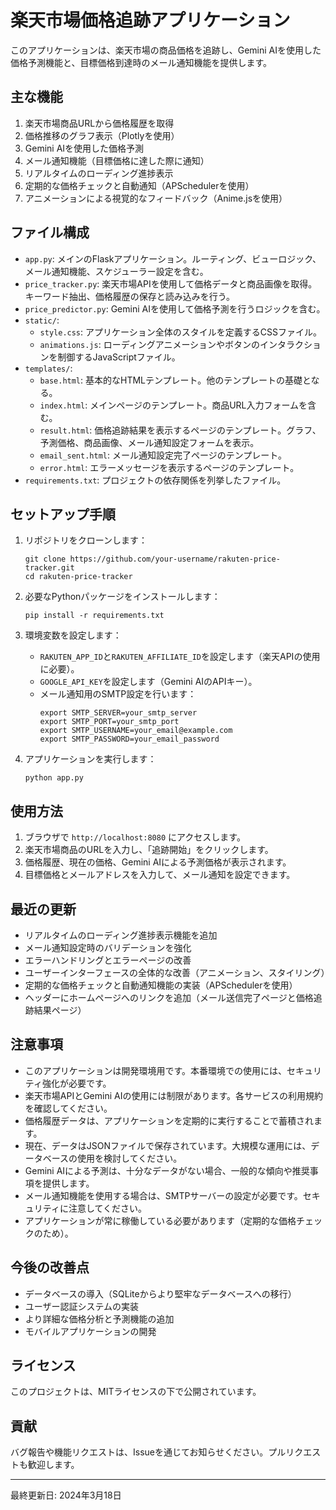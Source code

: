 # 楽天市場価格追跡アプリケーション

このアプリケーションは、楽天市場の商品価格を追跡し、Gemini AIを使用した価格予測機能と、目標価格到達時のメール通知機能を提供します。

## 主な機能

1. 楽天市場商品URLから価格履歴を取得
2. 価格推移のグラフ表示（Plotlyを使用）
3. Gemini AIを使用した価格予測
4. メール通知機能（目標価格に達した際に通知）
5. リアルタイムのローディング進捗表示
6. 定期的な価格チェックと自動通知（APSchedulerを使用）
7. アニメーションによる視覚的なフィードバック（Anime.jsを使用）

## ファイル構成

- `app.py`: メインのFlaskアプリケーション。ルーティング、ビューロジック、メール通知機能、スケジューラー設定を含む。
- `price_tracker.py`: 楽天市場APIを使用して価格データと商品画像を取得。キーワード抽出、価格履歴の保存と読み込みを行う。
- `price_predictor.py`: Gemini AIを使用して価格予測を行うロジックを含む。
- `static/`:
  - `style.css`: アプリケーション全体のスタイルを定義するCSSファイル。
  - `animations.js`: ローディングアニメーションやボタンのインタラクションを制御するJavaScriptファイル。
- `templates/`:
  - `base.html`: 基本的なHTMLテンプレート。他のテンプレートの基礎となる。
  - `index.html`: メインページのテンプレート。商品URL入力フォームを含む。
  - `result.html`: 価格追跡結果を表示するページのテンプレート。グラフ、予測価格、商品画像、メール通知設定フォームを表示。
  - `email_sent.html`: メール通知設定完了ページのテンプレート。
  - `error.html`: エラーメッセージを表示するページのテンプレート。
- `requirements.txt`: プロジェクトの依存関係を列挙したファイル。

## セットアップ手順

1. リポジトリをクローンします：
   ```
   git clone https://github.com/your-username/rakuten-price-tracker.git
   cd rakuten-price-tracker
   ```

2. 必要なPythonパッケージをインストールします：
   ```
   pip install -r requirements.txt
   ```

3. 環境変数を設定します：
   - `RAKUTEN_APP_ID`と`RAKUTEN_AFFILIATE_ID`を設定します（楽天APIの使用に必要）。
   - `GOOGLE_API_KEY`を設定します（Gemini AIのAPIキー）。
   - メール通知用のSMTP設定を行います：
     ```
     export SMTP_SERVER=your_smtp_server
     export SMTP_PORT=your_smtp_port
     export SMTP_USERNAME=your_email@example.com
     export SMTP_PASSWORD=your_email_password
     ```

4. アプリケーションを実行します：
   ```
   python app.py
   ```

## 使用方法

1. ブラウザで `http://localhost:8080` にアクセスします。
2. 楽天市場商品のURLを入力し、「追跡開始」をクリックします。
3. 価格履歴、現在の価格、Gemini AIによる予測価格が表示されます。
4. 目標価格とメールアドレスを入力して、メール通知を設定できます。

## 最近の更新

- リアルタイムのローディング進捗表示機能を追加
- メール通知設定時のバリデーションを強化
- エラーハンドリングとエラーページの改善
- ユーザーインターフェースの全体的な改善（アニメーション、スタイリング）
- 定期的な価格チェックと自動通知機能の実装（APSchedulerを使用）
- ヘッダーにホームページへのリンクを追加（メール送信完了ページと価格追跡結果ページ）

## 注意事項

- このアプリケーションは開発環境用です。本番環境での使用には、セキュリティ強化が必要です。
- 楽天市場APIとGemini AIの使用には制限があります。各サービスの利用規約を確認してください。
- 価格履歴データは、アプリケーションを定期的に実行することで蓄積されます。
- 現在、データはJSONファイルで保存されています。大規模な運用には、データベースの使用を検討してください。
- Gemini AIによる予測は、十分なデータがない場合、一般的な傾向や推奨事項を提供します。
- メール通知機能を使用する場合は、SMTPサーバーの設定が必要です。セキュリティに注意してください。
- アプリケーションが常に稼働している必要があります（定期的な価格チェックのため）。

## 今後の改善点

- データベースの導入（SQLiteからより堅牢なデータベースへの移行）
- ユーザー認証システムの実装
- より詳細な価格分析と予測機能の追加
- モバイルアプリケーションの開発

## ライセンス

このプロジェクトは、MITライセンスの下で公開されています。

## 貢献

バグ報告や機能リクエストは、Issueを通じてお知らせください。プルリクエストも歓迎します。

---

最終更新日: 2024年3月18日
